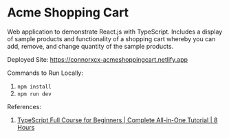 # Acme Shopping Cart

Web application to demonstrate React.js with TypeScript. Includes a display of sample products and functionality of a shopping cart whereby you can add, remove, and change quantity of the sample products.

Deployed Site: https://connorxcx-acmeshoppingcart.netlify.app

Commands to Run Locally:

1. `npm install`
2. `npm run dev`

References:

1. [TypeScript Full Course for Beginners | Complete All-in-One Tutorial | 8 Hours](https://youtu.be/gieEQFIfgYc?si=YZkxvwBCo0H7lH1k)
